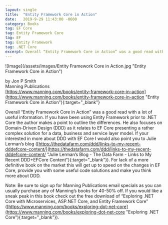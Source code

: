 ```yaml
---
layout: single
title:  "Entity Framework Core in Action"
date:   2019-9-29 11:43:00 -0600
category: Books
tag: EF Core
tag: Entity Framework Core
tag: EF
tag: Entity Framework
tag: .NET Core
excerpt: Overall “Entity Framework Core in Action” was a good read with a lot of useful information.  If you have been using Entity Framework prior to .NET Core the author makes a point to outline the differences.  He also focuses on Domain-Driven Design (DDD) as it relates to EF Core presenting a rather complex solution for a data, business and service layer model.  If your interested in more about DDD with EF Core I would also point you to Julie Lerman’s blog.  For lack of a more definitive book on the market this will get up to speed on the changes in EF Core, provide you with some useful code solutions and make you think more about DDD.
---
```


![Image](/assets/images/Entity Framework Core in Action.jpg "Entity Framework Core in Action")

by Jon P Smith<br />Manning Publications<br />[https://www.manning.com/books/entity-framework-core-in-action](https://www.manning.com/books/entity-framework-core-in-action "Entity Framework Core in Action"){:target="_blank"}

Overall “Entity Framework Core in Action” was a good read with a lot of useful information.  If you have been using Entity Framework prior to .NET Core the author makes a point to outline the differences.  He also focuses on Domain-Driven Design (DDD) as it relates to EF Core presenting a rather complex solution for a data, business and service layer model.  If your interested in more about DDD with EF Core I would also point you to Julie Lerman’s blog ([https://thedatafarm.com/ddd/links-to-my-recent-dddefcore-content/](https://thedatafarm.com/ddd/links-to-my-recent-dddefcore-content/ "Julie Lerman’s Blog - The Data Farm - Links to My Recent DDD+EFCore Content"){:target="_blank"}).  For lack of a more definitive book on the market this will get up to speed on the changes in EF Core, provide you with some useful code solutions and make you think more about DDD.

Note: Be sure to sign up for Manning Publications email specials as you can usually purchase any of Manning’s books for 40-50% off.  If you would like a sneak peak in this book check out the free download of “Exploring .NET Core with Microservices, ASP.NET Core, and Entity Framework Core” ([https://www.manning.com/books/exploring-dot-net-core](https://www.manning.com/books/exploring-dot-net-core "Exploring .NET Core"){:target="_blank"}).